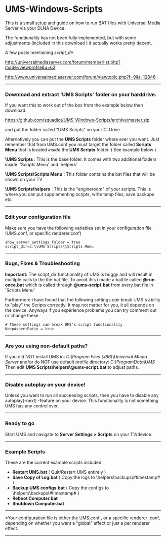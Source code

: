 # UMS-Windows-Scripts
This is a small setup and guide on how to run BAT files with Universal Media Server via your DLNA Device.

The functionality has not been fully implemented, but with some adjustments (included in this download ) it actually works pretty decent.




A few posts mentioning *script_dir*

http://universalmediaserver.com/forum/memberlist.php?mode=viewprofile&u=62

http://www.universalmediaserver.com/forum/viewtopic.php?f=9&t=12846
  
  
---

### Download and extract 'UMS Scripts' folder on your harddrive.
If you want this to work out of the box from the example below then download:

https://github.com/squadjot/UMS-Windows-Scripts/archive/master.zip 

and put the folder called "UMS Scripts" on your C: Drive

Alternatively you can put the **UMS Scripts** folder where ever you want. Just remember that from UMS.conf you must target the folder called **Scripts Menu** that is located *inside* the **UMS Scripts** folder. ( See example below )



**\\UMS Scripts** : This is the base folder. It comes with two additional folders inside. 'Scripts Menu' and 'helpers'


**\\UMS Scripts\\Scripts Menu** : This folder contains the bat files that will be shown on your TV


**\\UMS Scripts\\helpers** : This is the "engineroom" of your scripts. This is where you can put supplementing scripts, write temp files, save backups etc.



---

### Edit your configuration file
Make sure you have the following variables set in your configuration file (UMS.conf, or specific renderer.conf)
```
show_server_settings_folder = true
script_dir=c:\\UMS Scripts\\Scripts Menu
```
  
---

### Bugs, Fixes & Troubleshooting 
**Important:** The script_dir functionality of UMS is buggy and will result in multiple calls to the the bat file.
To avoid this i made a batfile called **@run-once.bat** which is called through **@ums-script.bat** from every bat file in 'Scripts Menu'

Furthermore i have found that the following settings *can* break UMS's ability to "play" the Scripts correctly. 
It may not matter for you, it all depends on the device. Anyways if you experience problems you can try comment out or change these.

```
# These settings can break UMS's script functionality 
KeepAspectRatio = true
```

---

### Are you using non-default paths?
If you did NOT install UMS in: *C:\Program Files (x86)\Universal Media Server*
and/or do NOT use default profile directory: *C:\ProgramData\UMS* 
Then edit **UMS Scripts\\helpers\\@ums-script.bat** to adjust paths.

---

### Disable autoplay on your device!
Unless you want to run all succeeding scripts, then you have to disable any autoplay(-next) -feature on your device. This functionality is not something UMS has any control over.

---

### Ready to go
Start UMS and navigate to **Server Settings > Scripts** on your TV/device.

---

### Example Scripts
These are the current example scripts included

* **Restart UMS.bat** ( Quit/Restart UMS entirely )
* **Save Copy of Log.bat** ( Copy the logs to \\helpers\\backups\\#timestamp# )
* **Backup UMS configs.bat** ( Copy the configs to \\helpers\\backups\\#timestamp# )
* **Reboot Computer.bat**
* **Shutdown Computer.bat**

---

*Your configuration file is either the UMS.conf , or a specific renderer .conf, 
depending on whether you want a "global" effect or just a per renderer effect.


---
